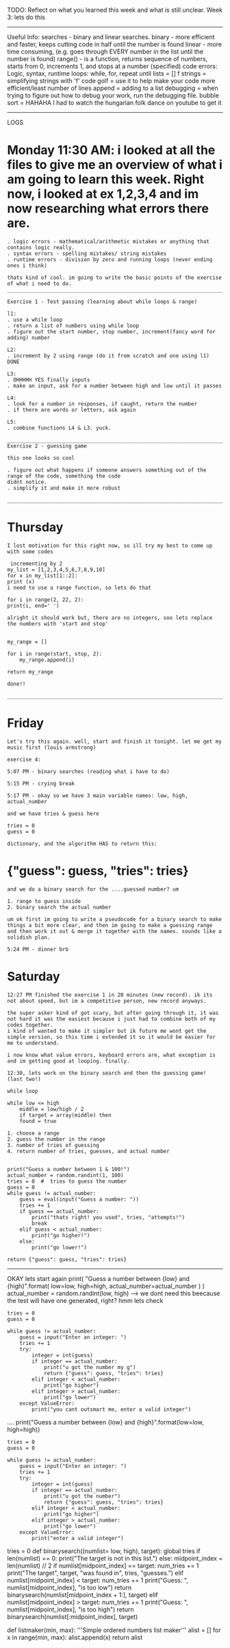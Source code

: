 TODO: Reflect on what you learned this week and what is still unclear.
Week 3: lets do this

---

Useful Info:
searches - binary and linear searches.
binary - more efficient and faster, keeps cutting code in half until the number is found
linear - more time consuming, (e.g. goes through EVERY number in the list until the number is found)
range() - is a function, returns sequence of numbers, starts from 0, increments 1, and stops at a number (specified)
code errors: Logic, syntax, runtime
loops: while, for, repeat until
lists = []
f strings = simplifying strings with 'f'
code golf = use it to help make your code more efficient/least number of lines
append = adding to a list
debugging = when trying to figure out how to debug your work, run the debugging file.
bubble sort = HAHAHA I had to watch the hungarian folk dance on youtube to get it

---

LOGS

# Monday 11:30 AM: i looked at all the files to give me an overview of what i am going to learn this week. Right now, i looked at ex 1,2,3,4 and im now researching what errors there are.

    . logic errors - mathematical/arithmetic mistakes or anything that contains logic really.
    . syntax errors - spelling mistakes/ string mistakes
    . runtime errors - division by zero and running loops (never ending ones i think)

    thats kind of cool. im going to write the basic points of the exercise of what i need to do.
    _______________________________________________________________________________________________________

    Exercise 1 - Test passing (learning about while loops & range)

    l1:
    . use a while loop
    . return a list of numbers using while loop
    . figure out the start number, stop number, increment(fancy word for adding) number

    L2:
    . increment by 2 using range (do it from scratch and one using l1)
    DONE

    L3:
    . OHHHHH YES finally inputs
    . make an input, ask for a number between high and low until it passes

    L4:
    . look for a number in responses, if caught, return the number
    . if there are words or letters, ask again

    L5:
    . combine functions L4 & L3. yuck.

    _______________________________________________________________________________________________________
    Exercise 2 - guessing game

    this one looks so cool

    . figure out what happens if someone answers something out of the range of the code, something the code
    didnt notice.
    . simplify it and make it more robust

    _______________________________________________________________________________________________________

# Thursday

    I lost motivation for this right now, so ill try my best to come up with some codes

     incrementing by 2
    my_list = [1,2,3,4,5,6,7,8,9,10]
    for x in my_list[1::2]:
    print (x)
    i need to use a range function, so lets do that

    for i in range(2, 22, 2):
    print(i, end=' ')

    alright it should work but, there are no integers, soo lets replace the numbers with 'start and stop'


    my_range = []

    for i in range(start, stop, 2):
        my_range.append(i)

    return my_range

    done!!

    ________________________________________________________________________________________________________

# Friday

    Let's try this again. well, start and finish it tonight. let me get my music first (louis armstrong)

    exercise 4:

    5:07 PM - binary searches (reading what i have to do)

    5:15 PM - crying break

    5:17 PM - okay so we have 3 main variable names: low, high, actual_number

    and we have tries & guess here

    tries = 0
    guess = 0

    dictionary, and the algorithm HAS to return this:

# {"guess": guess, "tries": tries}

    and we do a binary search for the ....guessed number? um

    1. range to guess inside
    2. binary search the actual number

    um ok first im going to write a pseudocode for a binary search to make things a bit more clear, and then im going to make a guessing range and then work it out & merge it together with the names. sounds like a solidish plan.

    5:24 PM - dinner brb

# Saturday

    12:27 PM finished the exercise 1 in 20 minutes (new record). ik its not about speed, but im a competitive person, new record anyways.

    the super asker kind of got scary, but after going through it, it was not hard it was the easiest because i just had to combine both of my codes together.
    i kind of wanted to make it simpler but ik future me wont get the simple version, so this time i extended it so it would be easier for me to understand.

    i now know what value errors, keyboard errors are, what exception is and im getting good at looping. finally.

    12:30, lets work on the binary search and then the guessing game! (last two!)

    while loop

    while low <= high
        middle = low/high / 2
        if target = array(middle) then
        found = true

    1. choose a range
    2. guess the number in the range
    3. number of tries of guessing
    4. return number of tries, guesses, and actual number


    print("Guess a number between 1 & 100!")
    actual_number = random.randint(1, 100)
    tries = 0  #  tries to guess the number
    guess = 0
    while guess != actual_number:
        guess = eval(input("Guess a number: "))
        tries += 1
        if guess == actual_number:
            print("thats right! you used", tries, "attempts!")
            break
        elif guess < actual_number:
            print("go higher!")
        else:
            print("go lower!")

    return {"guess": guess, "tries": tries}

---

OKAY lets start again
print(
"Guess a number between {low} and {high}".format(
low=low, high=high, actual_number=actual_number
)
)
actual_number = random.randint(low, high) --> we dont need this beecause the test will have one generated, right? hmm lets check

    tries = 0
    guess = 0

    while guess != actual_number:
        guess = input("Enter an integer: ")
        tries += 1
        try:
            integer = int(guess)
            if integer == actual_number:
                print("u got the number my g")
                return {"guess": guess, "tries": tries}
            elif integer < actual_number:
                print("go higher")
            elif integer > actual_number:
                print("go lower")
        except ValueError:
            print("you cant outsmart me, enter a valid integer")

....
print("Guess a number between {low} and {high}".format(low=low, high=high))

    tries = 0
    guess = 0

    while guess != actual_number:
        guess = input("Enter an integer: ")
        tries += 1
        try:
            integer = int(guess)
            if integer == actual_number:
                print("u got the number")
                return {"guess": guess, "tries": tries}
            elif integer < actual_number:
                print("go higher")
            elif integer > actual_number:
                print("go lower")
        except ValueError:
            print("enter a valid integer")

tries = 0
def binarysearch((numlist= low, high), target):
global tries
if len(numlist) == 0:
print("The target is not in this list.")
else:
midpoint_index = len(numlist) // 2
if numlist[midpoint_index] == target:
num_tries += 1
print("The target", target, "was found in", tries, "guesses.")
elif numlist[midpoint_index] < target:
num_tries += 1
print("Guess: ", numlist[midpoint_index], "is too low")
return binarysearch(numlist[midpoint_index + 1:], target)
elif numlist[midpoint_index] > target:
num_tries += 1
print("Guess: ", numlist[midpoint_index], "is too high")
return binarysearch(numlist[:midpoint_index], target)

def listmaker(min, max):
'''Simple ordered numbers list maker'''
alist = []
for x in range(min, max):
alist.append(x)
return alist
